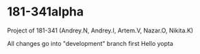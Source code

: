# 181-341alpha
Project of 181-341 (Andrey.N, Andrey.I, Artem.V, Nazar.O, Nikita.K) 

All changes go into "development" branch first
Hello yopta
